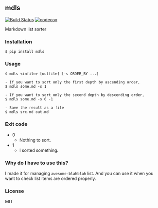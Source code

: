 ## mdls
[![Build Status](https://travis-ci.org/lqez/mdls.svg?branch=master)](https://travis-ci.org/lqez/mdls)
[![codecov](https://codecov.io/gh/lqez/mdls/branch/master/graph/badge.svg)](https://codecov.io/gh/lqez/mdls)

Markdown list sorter

### Installation

```
$ pip install mdls
```

### Usage

```
$ mdls <infile> [outfile] [-s ORDER_BY ...]

- If you want to sort only the first depth by ascending order,
$ mdls some.md -s 1

- If you want to sort only the second depth by descending order,
$ mdls some.md -s 0 -1

- Save the result as a file
$ mdls src.md out.md
```

### Exit code

 - 0
     - Nothing to sort.
 - 1
     - I sorted something.


### Why do I have to use this?

I made it for managing `awesome-blahblah` list. And you can use it when you want to check list items are ordered properly.

### License
MIT
